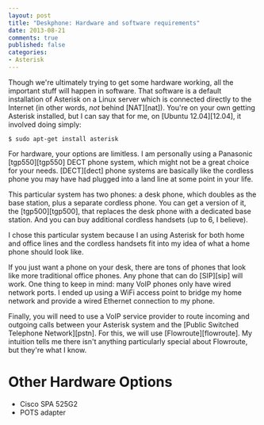 ```yaml
---
layout: post
title: "Deskphone: Hardware and software requirements"
date: 2013-08-21
comments: true
published: false
categories:
- Asterisk
---
```


Though we're ultimately trying to get some hardware working, all the important stuff will happen in software. That software is a default installation of Asterisk on a Linux server which is connected directly to the Internet (in other words, _not_ behind [NAT][nat]). You're on your own getting Asterisk installed, but I can say that for me, on [Ubuntu 12.04][12.04], it involved doing simply:

    $ sudo apt-get install asterisk

For hardware, your options are limitless. I am personally using a Panasonic [tgp550][tgp550] DECT phone system, which might not be a great choice for your needs. [DECT][dect] phone systems are basically like the cordless phone you may have had plugged into a land line at some point in your life.

This particular system has two phones: a desk phone, which doubles as the base station, plus a separate cordless phone. You can get a version of it, the [tgp500][tgp500], that replaces the desk phone with a dedicated base station. And you can buy additional cordless handsets (up to 6, I believe).

I chose this particular system because I an using Asterisk for both home and office lines and the cordless handsets fit into my idea of what a home phone should look like.

If you just want a phone on your desk, there are tons of phones that look like more traditional office phones. Any phone that can do [SIP][sip] will work. One thing to keep in mind: many VoIP phones only have wired network ports. I ended up using a WiFi access point to bridge my home network and provide a wired Ethernet connection to my phone.

Finally, you will need to use a VoIP service provider to route incoming and outgoing calls between your Asterisk system and the [Public Switched Telephone Network][pstn]. For this, we will use [Flowroute][flowroute]. My intuition tells me there isn't anything particularly special about Flowroute, but they're what I know.

# Other Hardware Options

- Cisco SPA 525G2
- POTS adapter
